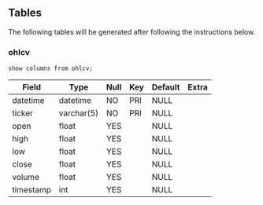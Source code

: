 ## Tables
The following tables will be generated after following the instructions below.


### ohlcv 
`show columns from ohlcv;` 

| Field     | Type       | Null | Key | Default | Extra |
|-----------|------------|------|-----|---------|-------|
| datetime  | datetime   | NO   | PRI | NULL    |       |
| ticker    | varchar(5) | NO   | PRI | NULL    |       |
| open      | float      | YES  |     | NULL    |       |
| high      | float      | YES  |     | NULL    |       |
| low       | float      | YES  |     | NULL    |       |
| close     | float      | YES  |     | NULL    |       |
| volume    | float      | YES  |     | NULL    |       |
| timestamp | int        | YES  |     | NULL    |       |


